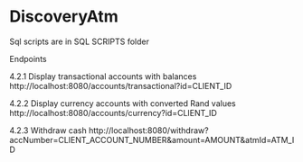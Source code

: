 # DiscoveryAtm
Sql scripts are in SQL SCRIPTS folder

Endpoints

 4.2.1 Display transactional accounts with balances
      http://localhost:8080/accounts/transactional?id=CLIENT_ID
      
 4.2.2 Display currency accounts with converted Rand values
      http://localhost:8080/accounts/currency?id=CLIENT_ID
 
 4.2.3 Withdraw cash
      http://localhost:8080/withdraw?accNumber=CLIENT_ACCOUNT_NUMBER&amount=AMOUNT&atmId=ATM_ID
